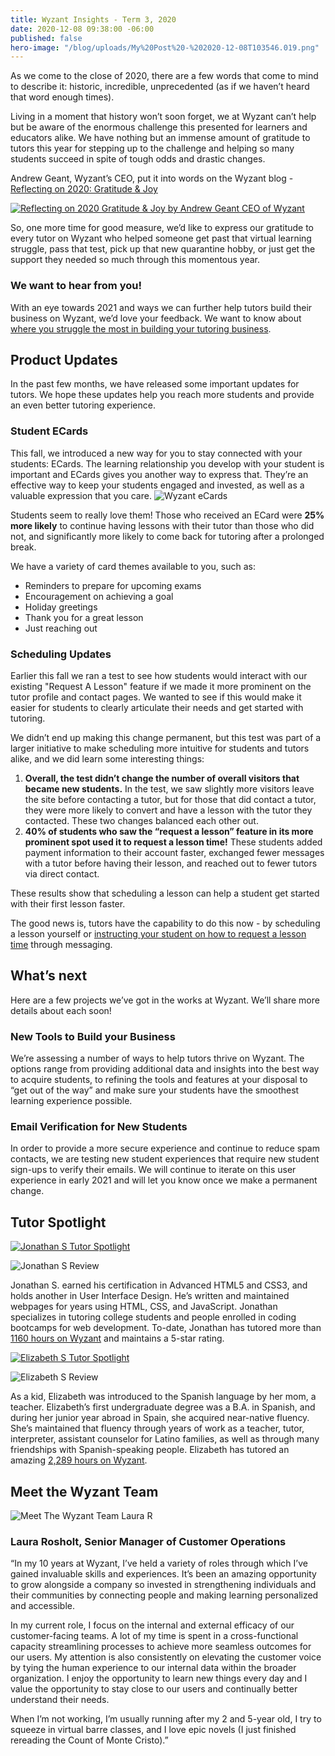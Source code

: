 ```yaml
---
title: Wyzant Insights - Term 3, 2020
date: 2020-12-08 09:38:00 -06:00
published: false
hero-image: "/blog/uploads/My%20Post%20-%202020-12-08T103546.019.png"
---
```


As we come to the close of 2020, there are a few words that come to mind to describe it: historic, incredible, unprecedented (as if we haven’t heard that word enough times).

Living in a moment that history won’t soon forget, we at Wyzant can’t help but be aware of the enormous challenge this presented for learners and educators alike. We have nothing but an immense amount of gratitude to tutors this year for stepping up to the challenge and helping so many students succeed in spite of tough odds and drastic changes.

Andrew Geant, Wyzant’s CEO, put it into words on the Wyzant blog - [Reflecting on 2020: Gratitude & Joy](https://www.wyzant.com/blog/reflecting-on-2020/)

[![Reflecting on 2020 Gratitude & Joy by Andrew Geant CEO of Wyzant](/blog/uploads/My%20Post%20-%202020-11-23T113340.342.png)](https://www.wyzant.com/blog/reflecting-on-2020/)

So, one more time for good measure, we’d like to express our gratitude to every tutor on Wyzant who helped someone get past that virtual learning struggle, pass that test, pick up that new quarantine hobby, or just get the support they needed so much through this momentous year.

### We want to hear from you!

With an eye towards 2021 and ways we can further help tutors build their business on Wyzant, we’d love your feedback. We want to know about [where you struggle the most in building your tutoring business](https://forms.gle/uZPoBj89iq5YYgmeA).

## Product Updates

In the past few months, we have released some important updates for tutors. We hope these updates help you reach more students and provide an even better tutoring experience.

### Student ECards

This fall, we introduced a new way for you to stay connected with your students: ECards. The learning relationship you develop with your student is important and ECards gives you another way to express that. They’re an effective way to keep your students engaged and invested, as well as a valuable expression that you care.
![Wyzant eCards](/blog/uploads/Wyzant%20eCards.png)

Students seem to really love them! Those who received an ECard were **25% more likely** to continue having lessons with their tutor than those who did not, and significantly more likely to come back for tutoring after a prolonged break.

We have a variety of card themes available to you, such as:

* Reminders to prepare for upcoming exams
* Encouragement on achieving a goal
* Holiday greetings
* Thank you for a great lesson
* Just reaching out 

### Scheduling Updates
Earlier this fall we ran a test to see how students would interact with our existing "Request A Lesson" feature if we made it more prominent on the tutor profile and contact pages. We wanted to see if this would make it easier for students to clearly articulate their needs and get started with tutoring. 

We didn’t end up making this change permanent, but this test was part of a larger initiative to make scheduling more intuitive for students and tutors alike, and we did learn some interesting things:  

1. **Overall, the test didn’t change the number of overall visitors that became new students.** In the test, we saw slightly more visitors leave the site before contacting a tutor, but for those that did contact a tutor, they were more likely to convert and have a lesson with the tutor they contacted. These two changes balanced each other out. 
2. **40% of students who saw the “request a lesson” feature in its more prominent spot used it to request a lesson time!** These students added payment information to their account faster, exchanged fewer messages with a tutor before having their lesson, and reached out to fewer tutors via direct contact.

These results show that scheduling a lesson can help a student get started with their first lesson faster.

The good news is, tutors have the capability to do this now - by scheduling a lesson yourself or [instructing your student on how to request a lesson time](https://support.wyzant.com/hc/en-us/articles/115000695283-How-Does-Request-a-Lesson-Work-) through messaging.    

## What’s next
Here are a few projects we’ve got in the works at Wyzant. We’ll share more details about each soon!

### New Tools to Build your Business

We’re assessing a number of ways to help tutors thrive on Wyzant. The options range from providing additional data and insights into the best way to acquire students, to refining the tools and features at your disposal to “get out of the way” and make sure your students have the smoothest learning experience possible.

### Email Verification for New Students

In order to provide a more secure experience and continue to reduce spam contacts, we are testing new student experiences that require new student sign-ups to verify their emails. We will continue to iterate on this user experience in early 2021 and will let you know once we make a permanent change. 

## Tutor Spotlight

[![Jonathan S Tutor Spotlight](/blog/uploads/Jonathan%20S%20Tutor%20Spotlight.png)](https://www.wyzant.com/Tutors/SC/Loris/9677449)

![Jonathan S Review](/blog/uploads/Jonathan%20S%20Spotlight%20Review.png)

Jonathan S. earned his certification in Advanced HTML5 and CSS3, and holds another in User Interface Design. He’s written and maintained webpages for years using HTML, CSS, and JavaScript. Jonathan specializes in tutoring college students and people enrolled in coding bootcamps for web development. To-date, Jonathan has tutored more than [1160 hours on Wyzant](https://www.wyzant.com/Tutors/SC/Loris/9677449) and maintains a 5-star rating.

[![Elizabeth S Tutor Spotlight](/blog/uploads/Elizabeth%20S%20Tutor%20Spotlight.png)](https://www.wyzant.com/match/tutor/85383738)

![Elizabeth S Review](/blog/uploads/Elizabeth%20S%20Review.png)

As a kid, Elizabeth was introduced to the Spanish language by her mom, a teacher. Elizabeth’s first undergraduate degree was a B.A. in Spanish, and during her junior year abroad in Spain, she acquired near-native fluency. She’s maintained that fluency through years of work as a teacher, tutor, interpreter, assistant counselor for Latino families, as well as through many friendships with Spanish-speaking people. Elizabeth has tutored an amazing [2,289 hours on Wyzant](https://www.wyzant.com/match/tutor/85383738).

## Meet the Wyzant Team

![Meet The Wyzant Team Laura R](/blog/uploads/Meet%20The%20Wyzant%20Team%20Laura%20R.png)

### Laura Rosholt, Senior Manager of Customer Operations

“In my 10 years at Wyzant, I’ve held a variety of roles through which I’ve gained invaluable skills and experiences. It’s been an amazing opportunity to grow alongside a company so invested in strengthening individuals and their communities by connecting people and making learning personalized and accessible.


In my current role, I focus on the internal and external efficacy of our customer-facing teams. A lot of my time is spent in a cross-functional capacity streamlining processes to achieve more seamless outcomes for our users. My attention is also consistently on elevating the customer voice by tying the human experience to our internal data within the broader organization. I enjoy the opportunity to learn new things every day and I value the opportunity to stay close to our users and continually better understand their needs. 

When I’m not working, I’m usually running after my 2 and 5-year old, I try to squeeze in virtual barre classes, and I love epic novels (I just finished rereading the Count of Monte Cristo).”

